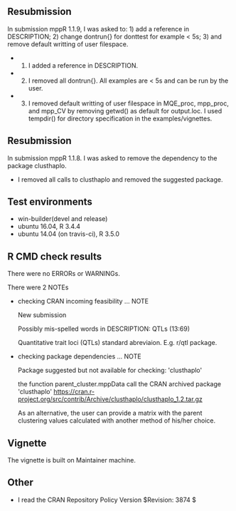 ## Resubmission
In submission mppR 1.1.9, I was asked to: 1) add a reference in DESCRIPTION; 2) change dontrun{} for donttest for example < 5s; 3) and remove default writting of user filespace.

* 1) I added a reference in DESCRIPTION.
* 2) I removed all dontrun{}. All examples are < 5s and can be run by the user.
* 3) I removed default writting of user filespace in MQE_proc, mpp_proc, and mpp_CV by removing getwd() as default for output.loc. I used tempdir() for directory specification in the examples/vignettes. 

## Resubmission
In submission mppR 1.1.8. I was asked to remove the dependency to the package
clusthaplo.

* I removed all calls to clusthaplo and removed the suggested package.

## Test environments
* win-builder(devel and release)
* ubuntu 16.04, R 3.4.4
* ubuntu 14.04 (on travis-ci), R 3.5.0

## R CMD check results
There were no ERRORs or WARNINGs.

There were 2 NOTEs

* checking CRAN incoming feasibility ... NOTE
  
  New submission

  Possibly mis-spelled words in DESCRIPTION:
    QTLs (13:69)

  Quantitative trait loci (QTLs) standard abreviaion. E.g. r/qtl package.
  
* checking package dependencies ... NOTE
  
  Package suggested but not available for checking: 'clusthaplo'

  the function parent_cluster.mppData call the CRAN archived package 'clusthaplo'
  https://cran.r-project.org/src/contrib/Archive/clusthaplo/clusthaplo_1.2.tar.gz
  
  As an alternative, the user can provide a matrix with the parent clustering
  values calculated with another method of his/her choice.

## Vignette
The vignette is built on Maintainer machine.

## Other
* I read the CRAN Repository Policy Version $Revision: 3874 $ 
